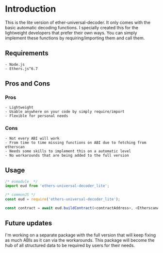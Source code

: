 # Introduction

This is the lite version of ether-universal-decoder. It only comes with the basic automatic decoding functions.
I specially created this for the lightweight developers that prefer their own ways.
You can simply implement these functions by requiring/importing them and call them.

## Requirements

    - Node.js
    - Ethers.js^6.7

## Pros and Cons

### Pros
    
    - Lightweight
    - Usable anywhere on your code by simply require/import
    - Flexible for personal needs

### Cons

    - Not every ABI will work
    - From time to time missing functions on ABI due to fetching from etherscan
    - Needs some skills to implement this on a automatic level
    - No workarounds that are being added to the full version

## Usage

```js
/* esmodule  */
import eud from 'ethers-universal-decoder_lite';

/* commonJS */
const eud = require('ethers-universal-decoder_lite');

const contract = await eud.buildContract(<contractAddress>, <EtherscanApiKey>); <Promise>
```

## Future updates

I'm working on a separate package with the full version that will keep fixing as much ABIs as it can via the workarounds. This package will become the hub of all structured data to be required by users for their needs.